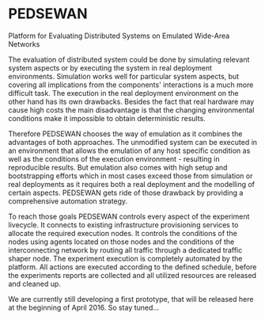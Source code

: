 # PEDSEWAN
Platform for Evaluating Distributed Systems on Emulated Wide-Area Networks

The evaluation of distributed system could be done by simulating relevant system aspects or by executing the system in real deployment environments. Simulation works well for particular system aspects, but covering all implications from the components' interactions is a much more difficult task. The execution in the real deployment environment on the other hand has its own drawbacks. Besides the fact that real hardware may cause high costs the main disadvantage is that the changing environmental conditions make it impossible to obtain deterministic results. 

Therefore PEDSEWAN chooses the way of emulation as it combines the advantages of both approaches. The unmodified system can be executed in an environment that allows the emulation of any host specific condition as well as the conditions of the execution environment - resulting in reproducible results. But emulation also comes with high setup and bootstrapping efforts which in most cases exceed those from simulation or real deployments as it requires both a real deployment and the modelling of certain aspects. PEDSEWAN gets ride of those drawback by providing a comprehensive automation strategy.

To reach those goals PEDSEWAN controls every aspect of the experiment livecycle. It connects to existing infrastructure provisioning services to allocate the required execution nodes. It controls the conditions of the nodes using agents located on those nodes and the conditions of the interconnecting network by routing all traffic through a dedicated traffic shaper node. The experiment execution is completely automated by the platform. All actions are executed according to the defined schedule, before the experiments reports are collected and all utilized resources are released and cleaned up.

We are currently still developing a first prototype, that will be released here at the beginning of April 2016. So stay tuned…
